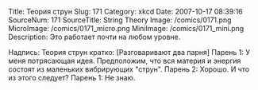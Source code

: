 Title: Теория струн 
Slug: 171 
Category: xkcd 
Date: 2007-10-17 08:39:16 
SourceNum: 171 
SourceTitle: String Theory 
Image: /comics/0171.png 
MicroImage: /comics/0171_micro.png 
MiniImage: /comics/0171_mini.png 
Description: Это работает почти на любом уровне. 

Надпись: Теория струн кратко:
[Разговаривают два парня]
Парень 1: У меня потрясающая идея. Предположим, что вся материя и энергия состоят из маленьких вибрирующих "струн".
Парень 2: Хорошо. И что из этого следует?
Парень 1: Не знаю.